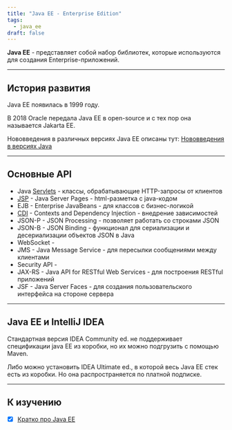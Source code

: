 ```yaml
---
title: "Java EE - Enterprise Edition"
tags:
  - java_ee
draft: false
---
```


**Java EE** - представляет собой набор библиотек, которые используются для создания Enterprise-приложений.

---
## История развития
Java EE появилась в 1999 году.

В 2018 Oracle передала Java EE в open-source и с тех пор она называется Jakarta EE.

Нововведения в различных версиях Java EE описаны тут: [Нововведения в версиях Java](../java/java_versions.md)

---
## Основные API

- Java [Servlets](../servlets/servlet.md) - классы, обрабатывающие HTTP-запросы от клиентов
- [JSP](../jsp/jsp.md) - Java Server Pages - html-разметка с java-кодом
- EJB - Enterprise JavaBeans - для классов с бизнес-логикой
- [CDI](cdi.md) - Contexts and Dependency Injection - внедрение зависимостей
- JSON-P - JSON Processing - позволяет работать со строками JSON
- JSON-B - JSON Binding - функционал для сериализации и десериализации объектов JSON в Java
- WebSocket -
- JMS - Java Message Service - для пересылки сообщениями между клиентами
- Security API -
- JAX-RS - Java API for RESTful Web Services - для построения RESTful приложений
- JSF - Java Server Faces - для создания пользовательского интерфейса на стороне сервера

---
## Java EE и IntelliJ IDEA

Стандартная версия IDEA Community ed. не поддерживает спецификации java EE из коробки, но их можно подгрузить с помощью Maven.

Либо можно установить IDEA Ultimate ed., в которой весь Java EE стек есть из коробки. Но она распространяется по платной подписке.

---
## К изучению

- [X] [Кратко про Java EE](https://metanit.com/java/javaee/1.1.php)